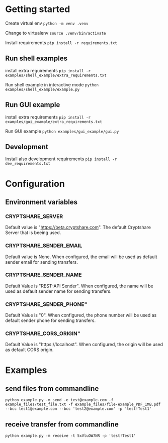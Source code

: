 # Getting started

Create virtual env 
`python -m venv .venv`

Change to virtualenv
`source .venv/bin/activate` 

Install requirements
`pip install -r requirements.txt`

## Run shell examples
install extra requirements
`pip install -r examples/shell_example/extra_requirements.txt`

Run shell example in interactive mode
`python examples/shell_example/example.py`

## Run GUI example
install extra requirements
`pip install -r examples/gui_example/extra_requirements.txt`

Run GUI example
`python examples/gui_example/gui.py`

## Development
Install also development requirements
`pip install -r dev_requirements.txt`

# Configuration

## Environment variables

### CRYPTSHARE_SERVER

Default value is "https://beta.cryptshare.com". The default Cryptshare Server that is beeing used.

### CRYPTSHARE_SENDER_EMAIL

Default value is None. When configured, the email will be used as default sender email for sending transfers.

### CRYPTSHARE_SENDER_NAME

Default Value is "REST-API Sender". When configured, the name will be used as default sender name for sending transfers.

### CRYPTSHARE_SENDER_PHONE"

Default Value is "0". When configured, the phone number will be used as default sender phone for sending transfers.

### CRYPTSHARE_CORS_ORIGIN"

Default Value is "https://localhost". When configured, the origin will be used as default CORS origin.

# Examples

## send files from commandline

`python example.py -m send -e test@example.com -f example_files/test_file.txt -f example_files/file-example_PDF_1MB.pdf --bcc test1@example.com --bcc 'test2@example.com' -p 'test!Test1'`

## receive transfer from commandline

`python example.py -m receive -t 5xVluOW7NR -p 'test!Test1'`

